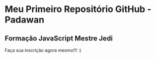 # Meu Primeiro Repositório GitHub  - Padawan
## Formação JavaScript Mestre Jedi

Faça sua inscrição agora mesmo!!! :)

